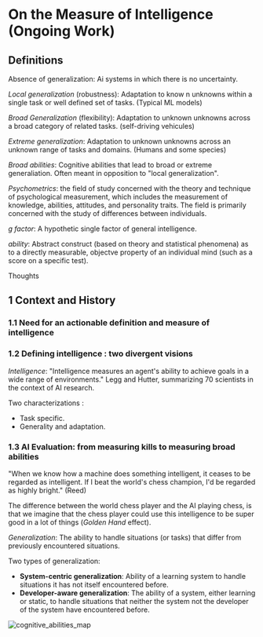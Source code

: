 # On the Measure of Intelligence (Ongoing Work)

## Definitions

Absence of generalization: Ai systems in which there is no uncertainty.

*Local generalization* (robustness): Adaptation to know n unknowns within a single task or well defined set of tasks. (Typical ML models)

*Broad Generalization* (flexibility): Adaptation to unknown unknowns across a broad category of related tasks. (self-driving vehicules)

*Extreme generalization*: Adaptation to unknown unknowns across an unknown range of tasks and domains. (Humans and some species)

*Broad abilities*: Cognitive abilities that lead to broad or extreme generaliation. Often meant in opposition to "local generalization".

*Psychometrics*: the field of study concerned with the theory and technique of psychological measurement, which includes the measurement of knowledge, abilities, attitudes, and personality traits. The field is primarily concerned with the study of differences between individuals.

*g factor*: A hypothetic single factor of general intelligence.

*ability*: Abstract construct (based on theory and statistical phenomena) as to a directly measurable, objectve property of an individual mind (such as a score on a specific test).

Thoughts

## 1 Context and History

### 1.1 Need for an actionable definition and measure of intelligence

### 1.2 Defining intelligence : two divergent visions

*Intelligence*: "Intelligence measures an agent's ability to achieve goals in a wide range of environments." Legg and Hutter, summarizing 70 scientists in the context of AI research.

Two characterizations :

- Task specific.
- Generality and adaptation.

### 1.3 AI Evaluation: from measuring kills to measuring broad abilities

"When we know how a machine does something intelligent, it ceases to be regarded as intelligent. If I beat the world's chess champion, I'd be regarded as highly bright."
(Reed)

The difference between the world chess player and the AI playing chess, is that we imagine that the chess player could use this intelligence to be super good in a lot of things (*Golden Hand* effect).

*Generalization*: The ability to handle situations (or tasks) that differ from previously encountered situations.

Two types of generalization:

- **System-centric generalization**: Ability of a learning system to handle situations it has not itself encountered before.
- **Developer-aware generalization**: The ability of a system, either learning or static, to handle situations that neither the system not the developer of the system have encountered before.

![cognitive_abilities_map](/api/articles/images/on_the_measure_of_intelligence/cognitive_abilities_map.jpeg)